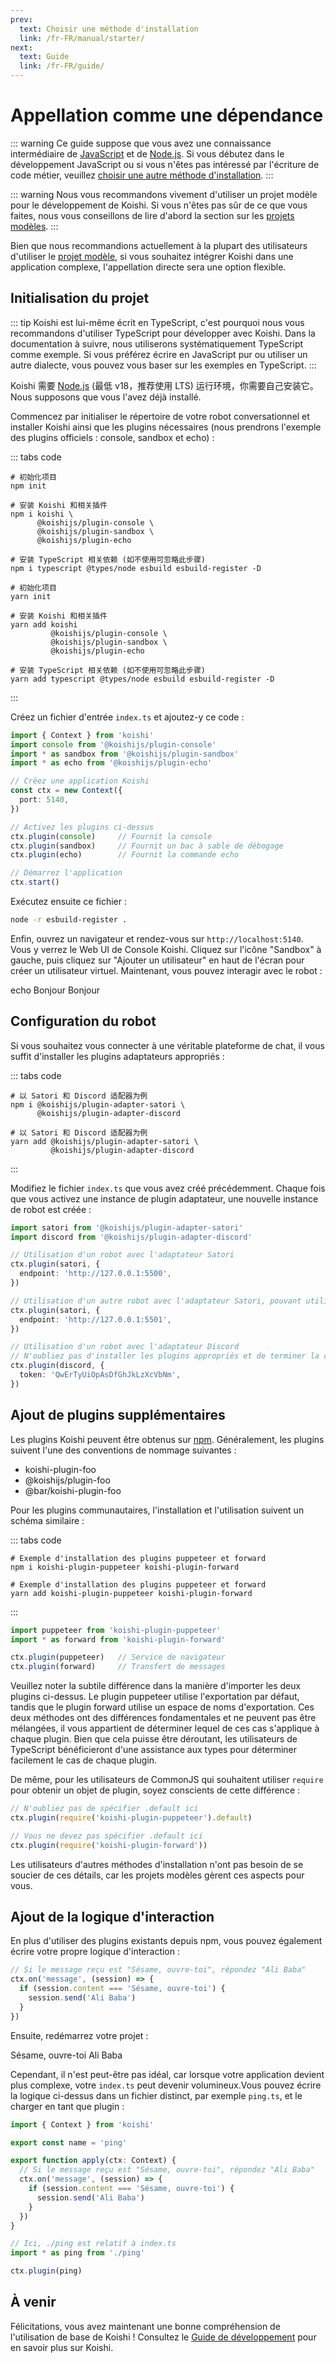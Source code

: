 ```yaml
---
prev:
  text: Choisir une méthode d'installation
  link: /fr-FR/manual/starter/
next:
  text: Guide
  link: /fr-FR/guide/
---
```


# Appellation comme une dépendance

::: warning
Ce guide suppose que vous avez une connaissance intermédiaire de [JavaScript](https://developer.mozilla.org/zh-CN/docs/Web/JavaScript) et de [Node.js](https://nodejs.org/). Si vous débutez dans le développement JavaScript ou si vous n'êtes pas intéressé par l'écriture de code métier, veuillez [choisir une autre méthode d'installation](./index.md).
:::

::: warning
Nous vous recommandons vivement d'utiliser un projet modèle pour le développement de Koishi. Si vous n'êtes pas sûr de ce que vous faites, nous vous conseillons de lire d'abord la section sur les [projets modèles](./boilerplate.md).
:::

Bien que nous recommandions actuellement à la plupart des utilisateurs d'utiliser le [projet modèle](./boilerplate.md), si vous souhaitez intégrer Koishi dans une application complexe, l'appellation directe sera une option flexible.

## Initialisation du projet

::: tip
Koishi est lui-même écrit en TypeScript, c'est pourquoi nous vous recommandons d'utiliser TypeScript pour développer avec Koishi. Dans la documentation à suivre, nous utiliserons systématiquement TypeScript comme exemple. Si vous préférez écrire en JavaScript pur ou utiliser un autre dialecte, vous pouvez vous baser sur les exemples en TypeScript.
:::

Koishi 需要 [Node.js](https://nodejs.org/) (最低 v18，推荐使用 LTS) 运行环境，你需要自己安装它。Nous supposons que vous l'avez déjà installé.

Commencez par initialiser le répertoire de votre robot conversationnel et installer Koishi ainsi que les plugins nécessaires (nous prendrons l'exemple des plugins officiels : console, sandbox et echo) :

::: tabs code
```npm
# 初始化项目
npm init

# 安装 Koishi 和相关插件
npm i koishi \
      @koishijs/plugin-console \
      @koishijs/plugin-sandbox \
      @koishijs/plugin-echo

# 安装 TypeScript 相关依赖 (如不使用可忽略此步骤)
npm i typescript @types/node esbuild esbuild-register -D
```
```yarn
# 初始化项目
yarn init

# 安装 Koishi 和相关插件
yarn add koishi
         @koishijs/plugin-console \
         @koishijs/plugin-sandbox \
         @koishijs/plugin-echo

# 安装 TypeScript 相关依赖 (如不使用可忽略此步骤)
yarn add typescript @types/node esbuild esbuild-register -D
```
:::

Créez un fichier d'entrée `index.ts` et ajoutez-y ce code :

```ts title=index.ts no-extra-header
import { Context } from 'koishi'
import console from '@koishijs/plugin-console'
import * as sandbox from '@koishijs/plugin-sandbox'
import * as echo from '@koishijs/plugin-echo'

// Créez une application Koishi
const ctx = new Context({
  port: 5140,
})

// Activez les plugins ci-dessus
ctx.plugin(console)     // Fournit la console
ctx.plugin(sandbox)     // Fournit un bac à sable de débogage
ctx.plugin(echo)        // Fournit la commande echo

// Démarrez l'application
ctx.start()

```

Exécutez ensuite ce fichier :

```sh
node -r esbuild-register .
```

Enfin, ouvrez un navigateur et rendez-vous sur `http://localhost:5140`. Vous y verrez le Web UI de Console Koishi. Cliquez sur l'icône "Sandbox" à gauche, puis cliquez sur "Ajouter un utilisateur" en haut de l'écran pour créer un utilisateur virtuel. Maintenant, vous pouvez interagir avec le robot :

<chat-panel>
<chat-message nickname="Alice">echo Bonjour</chat-message>
<chat-message nickname="Koishi">Bonjour</chat-message>
</chat-panel>

## Configuration du robot

Si vous souhaitez vous connecter à une véritable plateforme de chat, il vous suffit d'installer les plugins adaptateurs appropriés :

::: tabs code
```npm
# 以 Satori 和 Discord 适配器为例
npm i @koishijs/plugin-adapter-satori \
      @koishijs/plugin-adapter-discord
```
```yarn
# 以 Satori 和 Discord 适配器为例
yarn add @koishijs/plugin-adapter-satori \
         @koishijs/plugin-adapter-discord
```
:::

Modifiez le fichier `index.ts` que vous avez créé précédemment. Chaque fois que vous activez une instance de plugin adaptateur, une nouvelle instance de robot est créée :

```ts title=index.ts
import satori from '@koishijs/plugin-adapter-satori'
import discord from '@koishijs/plugin-adapter-discord'

// Utilisation d'un robot avec l'adaptateur Satori
ctx.plugin(satori, {
  endpoint: 'http://127.0.0.1:5500',
})

// Utilisation d'un autre robot avec l'adaptateur Satori, pouvant utiliser un mode de communication différent
ctx.plugin(satori, {
  endpoint: 'http://127.0.0.1:5501',
})

// Utilisation d'un robot avec l'adaptateur Discord
// N'oubliez pas d'installer les plugins appropriés et de terminer la configuration avant utilisation
ctx.plugin(discord, {
  token: 'QwErTyUiOpAsDfGhJkLzXcVbNm',
})
```

## Ajout de plugins supplémentaires

Les plugins Koishi peuvent être obtenus sur [npm](https://www.npmjs.com). Généralement, les plugins suivent l'une des conventions de nommage suivantes :

- koishi-plugin-foo
- @koishijs/plugin-foo
- @bar/koishi-plugin-foo

Pour les plugins communautaires, l'installation et l'utilisation suivent un schéma similaire :

::: tabs code
```npm
# Exemple d'installation des plugins puppeteer et forward
npm i koishi-plugin-puppeteer koishi-plugin-forward
```
```yarn
# Exemple d'installation des plugins puppeteer et forward
yarn add koishi-plugin-puppeteer koishi-plugin-forward
```
:::

```ts title=index.ts
import puppeteer from 'koishi-plugin-puppeteer'
import * as forward from 'koishi-plugin-forward'

ctx.plugin(puppeteer)   // Service de navigateur
ctx.plugin(forward)     // Transfert de messages
```

Veuillez noter la subtile différence dans la manière d'importer les deux plugins ci-dessus. Le plugin puppeteer utilise l'exportation par défaut, tandis que le plugin forward utilise un espace de noms d'exportation. Ces deux méthodes ont des différences fondamentales et ne peuvent pas être mélangées, il vous appartient de déterminer lequel de ces cas s'applique à chaque plugin. Bien que cela puisse être déroutant, les utilisateurs de TypeScript bénéficieront d'une assistance aux types pour déterminer facilement le cas de chaque plugin.

De même, pour les utilisateurs de CommonJS qui souhaitent utiliser `require` pour obtenir un objet de plugin, soyez conscients de cette différence :

```ts title=index.ts
// N'oubliez pas de spécifier .default ici
ctx.plugin(require('koishi-plugin-puppeteer').default)

// Vous ne devez pas spécifier .default ici
ctx.plugin(require('koishi-plugin-forward'))
```

Les utilisateurs d'autres méthodes d'installation n'ont pas besoin de se soucier de ces détails, car les projets modèles gèrent ces aspects pour vous.

## Ajout de la logique d'interaction

En plus d'utiliser des plugins existants depuis npm, vous pouvez également écrire votre propre logique d'interaction :

```ts title=index.ts
// Si le message reçu est "Sésame, ouvre-toi", répondez "Ali Baba"
ctx.on('message', (session) => {
  if (session.content === 'Sésame, ouvre-toi') {
    session.send('Ali Baba')
  }
})

```

Ensuite, redémarrez votre projet :

<chat-panel>
<chat-message nickname="Alice">Sésame, ouvre-toi</chat-message>
<chat-message nickname="Koishi">Ali Baba</chat-message>
</chat-panel>

Cependant, il n'est peut-être pas idéal, car lorsque votre application devient plus complexe, votre `index.ts` peut devenir volumineux.Vous pouvez écrire la logique ci-dessus dans un fichier distinct, par exemple `ping.ts`, et le charger en tant que plugin :

```ts title=ping.ts no-extra-header
import { Context } from 'koishi'

export const name = 'ping'

export function apply(ctx: Context) {
  // Si le message reçu est "Sésame, ouvre-toi", répondez "Ali Baba"
  ctx.on('message', (session) => {
    if (session.content === 'Sésame, ouvre-toi') {
      session.send('Ali Baba')
    }
  })
}
```

```ts title=index.ts
// Ici, ./ping est relatif à index.ts
import * as ping from './ping'

ctx.plugin(ping)
```

## À venir

Félicitations, vous avez maintenant une bonne compréhension de l'utilisation de base de Koishi ! Consultez le [Guide de développement](../../guide/) pour en savoir plus sur Koishi.
